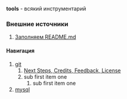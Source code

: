**tools** - всякий инструментарий

### Внешние источники
1. [Заполняем README.md](https://github.com/adam-p/Markdown-here/wiki/Markdown-Cheatsheet#links)


#### Навигация
1. [git](../git/)
    1. [Next Steps, Credits, Feedback, License](#next-steps)
    2. sub first item one
        1. sub first item one
2. [mysql](../mysql/)